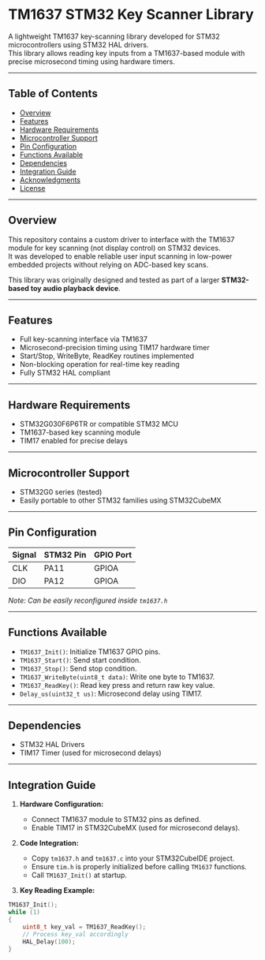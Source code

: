 # TM1637 STM32 Key Scanner Library

A lightweight TM1637 key-scanning library developed for STM32 microcontrollers using STM32 HAL drivers.  
This library allows reading key inputs from a TM1637-based module with precise microsecond timing using hardware timers.

---

## Table of Contents

- [Overview](#overview)
- [Features](#features)
- [Hardware Requirements](#hardware-requirements)
- [Microcontroller Support](#microcontroller-support)
- [Pin Configuration](#pin-configuration)
- [Functions Available](#functions-available)
- [Dependencies](#dependencies)
- [Integration Guide](#integration-guide)
- [Acknowledgments](#acknowledgments)
- [License](#license)

---

## Overview

This repository contains a custom driver to interface with the TM1637 module for key scanning (not display control) on STM32 devices.  
It was developed to enable reliable user input scanning in low-power embedded projects without relying on ADC-based key scans.

This library was originally designed and tested as part of a larger **STM32-based toy audio playback device**.

---

## Features

- Full key-scanning interface via TM1637
- Microsecond-precision timing using TIM17 hardware timer
- Start/Stop, WriteByte, ReadKey routines implemented
- Non-blocking operation for real-time key reading
- Fully STM32 HAL compliant

---

## Hardware Requirements

- STM32G030F6P6TR or compatible STM32 MCU
- TM1637-based key scanning module
- TIM17 enabled for precise delays

---

## Microcontroller Support

- STM32G0 series (tested)
- Easily portable to other STM32 families using STM32CubeMX

---

## Pin Configuration

| Signal | STM32 Pin | GPIO Port |
|--------|-----------|-----------|
| CLK    | PA11      | GPIOA     |
| DIO    | PA12      | GPIOA     |

*Note: Can be easily reconfigured inside `tm1637.h`*

---

## Functions Available

- `TM1637_Init()`: Initialize TM1637 GPIO pins.
- `TM1637_Start()`: Send start condition.
- `TM1637_Stop()`: Send stop condition.
- `TM1637_WriteByte(uint8_t data)`: Write one byte to TM1637.
- `TM1637_ReadKey()`: Read key press and return raw key value.
- `Delay_us(uint32_t us)`: Microsecond delay using TIM17.

---

## Dependencies

- STM32 HAL Drivers
- TIM17 Timer (used for microsecond delays)

---

## Integration Guide

1. **Hardware Configuration:**
   - Connect TM1637 module to STM32 pins as defined.
   - Enable TIM17 in STM32CubeMX (used for microsecond delays).

2. **Code Integration:**
   - Copy `tm1637.h` and `tm1637.c` into your STM32CubeIDE project.
   - Ensure `tim.h` is properly initialized before calling `TM1637` functions.
   - Call `TM1637_Init()` at startup.

3. **Key Reading Example:**

```c
TM1637_Init();
while (1)
{
    uint8_t key_val = TM1637_ReadKey();
    // Process key_val accordingly
    HAL_Delay(100);
}
